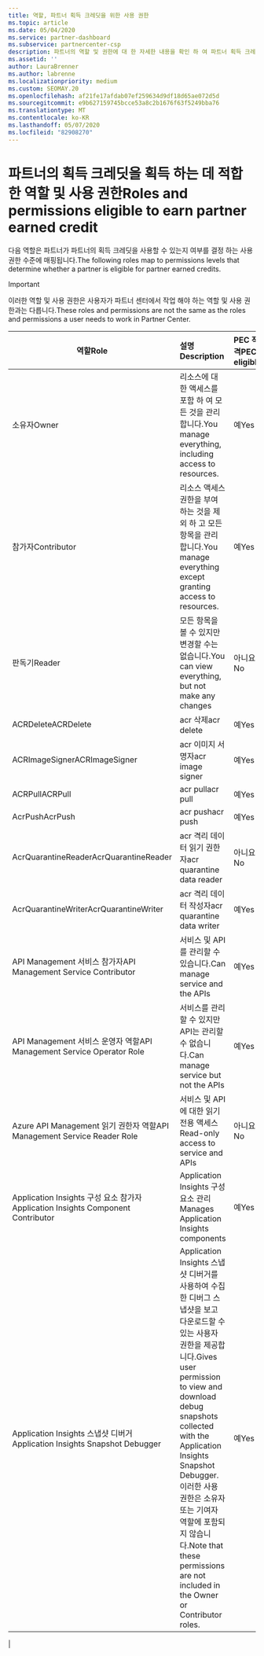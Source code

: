 ```yaml
---
title: 역할, 파트너 획득 크레딧을 위한 사용 권한
ms.topic: article
ms.date: 05/04/2020
ms.service: partner-dashboard
ms.subservice: partnercenter-csp
description: 파트너의 역할 및 권한에 대 한 자세한 내용을 확인 하 여 파트너 획득 크레딧을 받을 수 있습니다. 이러한 작업은 파트너 센터에서 작업 하는 역할과 다릅니다.
ms.assetid: ''
author: LauraBrenner
ms.author: labrenne
ms.localizationpriority: medium
ms.custom: SEOMAY.20
ms.openlocfilehash: af21fe17afdab07ef259634d9df18d65ae072d5d
ms.sourcegitcommit: e9b627159745bcce53a8c2b1676f63f5249bba76
ms.translationtype: MT
ms.contentlocale: ko-KR
ms.lasthandoff: 05/07/2020
ms.locfileid: "82908270"
---
```

# <a name="roles-and-permissions-eligible-to-earn-partner-earned-credit"></a><span data-ttu-id="b745e-104">파트너의 획득 크레딧을 획득 하는 데 적합 한 역할 및 사용 권한</span><span class="sxs-lookup"><span data-stu-id="b745e-104">Roles and permissions eligible to earn partner earned credit</span></span>

<span data-ttu-id="b745e-105">다음 역할은 파트너가 파트너의 획득 크레딧을 사용할 수 있는지 여부를 결정 하는 사용 권한 수준에 매핑됩니다.</span><span class="sxs-lookup"><span data-stu-id="b745e-105">The following roles map to permissions levels that determine whether a partner is eligible for partner earned credits.</span></span>

>[!Important]
><span data-ttu-id="b745e-106">이러한 역할 및 사용 권한은 사용자가 파트너 센터에서 작업 해야 하는 역할 및 사용 권한과는 다릅니다.</span><span class="sxs-lookup"><span data-stu-id="b745e-106">These roles and permissions are not the same as the roles and permissions a user needs to work in Partner Center.</span></span>

|<span data-ttu-id="b745e-107">**역할**</span><span class="sxs-lookup"><span data-stu-id="b745e-107">**Role**</span></span>   |<span data-ttu-id="b745e-108">**설명**</span><span class="sxs-lookup"><span data-stu-id="b745e-108">**Description**</span></span>   |<span data-ttu-id="b745e-109">**PEC 적격**</span><span class="sxs-lookup"><span data-stu-id="b745e-109">**PEC eligible**</span></span>   |
|-----------------|:------------------|:--------------|
|<span data-ttu-id="b745e-110">소유자</span><span class="sxs-lookup"><span data-stu-id="b745e-110">Owner</span></span>  |<span data-ttu-id="b745e-111">리소스에 대 한 액세스를 포함 하 여 모든 것을 관리 합니다.</span><span class="sxs-lookup"><span data-stu-id="b745e-111">You manage everything, including access to resources.</span></span>|<span data-ttu-id="b745e-112">예</span><span class="sxs-lookup"><span data-stu-id="b745e-112">Yes</span></span>|
|<span data-ttu-id="b745e-113">참가자</span><span class="sxs-lookup"><span data-stu-id="b745e-113">Contributor</span></span> |<span data-ttu-id="b745e-114">리소스 액세스 권한을 부여 하는 것을 제외 하 고 모든 항목을 관리 합니다.</span><span class="sxs-lookup"><span data-stu-id="b745e-114">You manage everything except granting access to resources.</span></span>|<span data-ttu-id="b745e-115">예</span><span class="sxs-lookup"><span data-stu-id="b745e-115">Yes</span></span>|
|<span data-ttu-id="b745e-116">판독기</span><span class="sxs-lookup"><span data-stu-id="b745e-116">Reader</span></span>|<span data-ttu-id="b745e-117">모든 항목을 볼 수 있지만 변경할 수는 없습니다.</span><span class="sxs-lookup"><span data-stu-id="b745e-117">You can view everything, but not make any changes</span></span>|<span data-ttu-id="b745e-118">아니요</span><span class="sxs-lookup"><span data-stu-id="b745e-118">No</span></span>|
|<span data-ttu-id="b745e-119">ACRDelete</span><span class="sxs-lookup"><span data-stu-id="b745e-119">ACRDelete</span></span>|<span data-ttu-id="b745e-120">acr 삭제</span><span class="sxs-lookup"><span data-stu-id="b745e-120">acr delete</span></span>|<span data-ttu-id="b745e-121">예</span><span class="sxs-lookup"><span data-stu-id="b745e-121">Yes</span></span>|
|<span data-ttu-id="b745e-122">ACRImageSigner</span><span class="sxs-lookup"><span data-stu-id="b745e-122">ACRImageSigner</span></span>|<span data-ttu-id="b745e-123">acr 이미지 서명자</span><span class="sxs-lookup"><span data-stu-id="b745e-123">acr image signer</span></span>|<span data-ttu-id="b745e-124">예</span><span class="sxs-lookup"><span data-stu-id="b745e-124">Yes</span></span>|
|<span data-ttu-id="b745e-125">ACRPull</span><span class="sxs-lookup"><span data-stu-id="b745e-125">ACRPull</span></span>|<span data-ttu-id="b745e-126">acr pull</span><span class="sxs-lookup"><span data-stu-id="b745e-126">acr pull</span></span>|<span data-ttu-id="b745e-127">예</span><span class="sxs-lookup"><span data-stu-id="b745e-127">Yes</span></span>|
|<span data-ttu-id="b745e-128">AcrPush</span><span class="sxs-lookup"><span data-stu-id="b745e-128">AcrPush</span></span>|<span data-ttu-id="b745e-129">acr push</span><span class="sxs-lookup"><span data-stu-id="b745e-129">acr push</span></span>|<span data-ttu-id="b745e-130">예</span><span class="sxs-lookup"><span data-stu-id="b745e-130">Yes</span></span>|
|<span data-ttu-id="b745e-131">AcrQuarantineReader</span><span class="sxs-lookup"><span data-stu-id="b745e-131">AcrQuarantineReader</span></span>|<span data-ttu-id="b745e-132">acr 격리 데이터 읽기 권한자</span><span class="sxs-lookup"><span data-stu-id="b745e-132">acr quarantine data reader</span></span>|<span data-ttu-id="b745e-133">아니요</span><span class="sxs-lookup"><span data-stu-id="b745e-133">No</span></span>|
|<span data-ttu-id="b745e-134">AcrQuarantineWriter</span><span class="sxs-lookup"><span data-stu-id="b745e-134">AcrQuarantineWriter</span></span>| <span data-ttu-id="b745e-135">acr 격리 데이터 작성자</span><span class="sxs-lookup"><span data-stu-id="b745e-135">acr quarantine data writer</span></span>|<span data-ttu-id="b745e-136">예</span><span class="sxs-lookup"><span data-stu-id="b745e-136">Yes</span></span>|
|<span data-ttu-id="b745e-137">API Management 서비스 참가자</span><span class="sxs-lookup"><span data-stu-id="b745e-137">API Management Service Contributor</span></span>|<span data-ttu-id="b745e-138">서비스 및 API를 관리할 수 있습니다.</span><span class="sxs-lookup"><span data-stu-id="b745e-138">Can manage service and the APIs</span></span>|<span data-ttu-id="b745e-139">예</span><span class="sxs-lookup"><span data-stu-id="b745e-139">Yes</span></span>|
|<span data-ttu-id="b745e-140">API Management 서비스 운영자 역할</span><span class="sxs-lookup"><span data-stu-id="b745e-140">API Management Service Operator Role</span></span>|<span data-ttu-id="b745e-141">서비스를 관리할 수 있지만 API는 관리할 수 없습니다.</span><span class="sxs-lookup"><span data-stu-id="b745e-141">Can manage service but not the APIs</span></span>|<span data-ttu-id="b745e-142">예</span><span class="sxs-lookup"><span data-stu-id="b745e-142">Yes</span></span>|
|<span data-ttu-id="b745e-143">Azure API Management 읽기 권한자 역할</span><span class="sxs-lookup"><span data-stu-id="b745e-143">API Management Service Reader Role</span></span>|<span data-ttu-id="b745e-144">서비스 및 API에 대한 읽기 전용 액세스</span><span class="sxs-lookup"><span data-stu-id="b745e-144">Read-only access to service and APIs</span></span>|<span data-ttu-id="b745e-145">아니요</span><span class="sxs-lookup"><span data-stu-id="b745e-145">No</span></span>|
|<span data-ttu-id="b745e-146">Application Insights 구성 요소 참가자</span><span class="sxs-lookup"><span data-stu-id="b745e-146">Application Insights Component Contributor</span></span>|<span data-ttu-id="b745e-147">Application Insights 구성 요소 관리</span><span class="sxs-lookup"><span data-stu-id="b745e-147">Manages Application Insights components</span></span>|<span data-ttu-id="b745e-148">예</span><span class="sxs-lookup"><span data-stu-id="b745e-148">Yes</span></span>|
|<span data-ttu-id="b745e-149">Application Insights 스냅샷 디버거</span><span class="sxs-lookup"><span data-stu-id="b745e-149">Application Insights Snapshot Debugger</span></span>|<span data-ttu-id="b745e-150">Application Insights 스냅샷 디버거를 사용하여 수집한 디버그 스냅샷을 보고 다운로드할 수 있는 사용자 권한을 제공합니다.</span><span class="sxs-lookup"><span data-stu-id="b745e-150">Gives user permission to view and download debug snapshots collected with the Application Insights Snapshot Debugger.</span></span> <span data-ttu-id="b745e-151">이러한 사용 권한은 소유자 또는 기여자 역할에 포함되지 않습니다.</span><span class="sxs-lookup"><span data-stu-id="b745e-151">Note that these permissions are not included in the Owner or Contributor roles.</span></span>|<span data-ttu-id="b745e-152">예</span><span class="sxs-lookup"><span data-stu-id="b745e-152">Yes</span></span>|
|